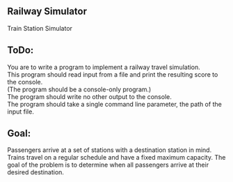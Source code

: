 ## Railway Simulator 
Train Station Simulator

## ToDo:
You are to write a program to implement a railway travel simulation. <br>This program should read input from a file and print the resulting score to the console. <br>(The program should be a console-only program.) <br>The program should write no other output to the console. <br>The program should take a single command line parameter, the path of the input file. 

## Goal:
Passengers arrive at a set of stations with a destination station in mind. Trains travel on a regular schedule and have a fixed maximum capacity. The goal of the problem is to determine when all passengers arrive at their desired destination. 
